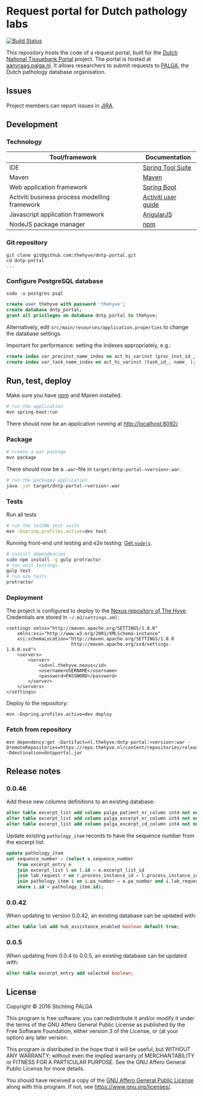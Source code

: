 # Request portal for Dutch pathology labs

[![Build Status](https://travis-ci.org/thehyve/dntp-portal.svg?branch=dev)](https://travis-ci.org/thehyve/dntp-portal/branches)

This repository hosts the code of a request portal, built for the
[Dutch National Tissuebank Portal](http://www.dntp.nl) project.
The portal is hosted at [aanvraag.palga.nl](https://aanvraag.palga.nl).
It allows researchers to submit requests to [PALGA](http://www.palga.nl),
the Dutch pathology database organisation.

## Issues
Project members can report issues in [JIRA](https://jira.thehyve.nl/projects/DNTPSD).

## Development 

### Technology
| Tool/framework | Documentation | 
| ---------------| ------------- |
| IDE | [Spring Tool Suite](https://spring.io/tools/sts) |
| Maven | [Maven](https://maven.apache.org/) |
| Web application framework | [Spring Boot](http://spring.io/guides/gs/spring-boot/) |
| Activiti business process modelling framework | [Activiti user guide](http://activiti.org/userguide/) |
| Javascript application framework | [AngularJS](https://docs.angularjs.org/guide) |
| NodeJS package manager | [npm](https://docs.npmjs.com/getting-started/installing-node) |

### Git repository
```
git clone git@github.com:thehyve/dntp-portal.git
cd dntp-portal
...
```

### Configure PostgreSQL database
```
sudo -u postgres psql
```
```sql
create user thehyve with password 'thehyve';
create database dntp_portal;
grant all privileges on database dntp_portal to thehyve;
```
Alternatively, edit `src/main/resources/application.properties` to change
the database settings.

Important for performance: setting the indexes appropriately, e.g.:
```sql
create index var_procinst_name_index on act_hi_varinst (proc_inst_id_, name_ );
create index var_task_name_index on act_hi_varinst (task_id_, name_ );
```

## Run, test, deploy

Make sure you have [npm](https://docs.npmjs.com/getting-started/installing-node) and Maven installed.

```bash
# run the application
mvn spring-boot:run
```
There should now be an application running at [http://localhost:8092/](http://localhost:8092/).


### Package
```bash
# create a war package
mvn package
```
There should now be a `.war`-file in `target/dntp-portal-<version>.war`.
```bash
# run the packaged application
java -jar target/dntp-portal-<version>.war
```


### Tests

Run all tests

```bash
# run the testNG test suite
mvn -Dspring.profiles.active=dev test
```

Running front-end unit testing and e2e testing:
[Get `nodejs`](https://nodejs.org/en/download/).
```bash
# install dependencies
sudo npm install -g gulp protractor
# run unit testings
gulp test
# run e2e tests
protractor
```

### Deployment
The project is configured to deploy to the [Nexus repository of The Hyve](https://repo.thehyve.nl/).
Credentials are stored in `~/.m2/settings.xml`:
```
<settings xmlns="http://maven.apache.org/SETTINGS/1.0.0"
    xmlns:xsi="http://www.w3.org/2001/XMLSchema-instance"
    xsi:schemaLocation="http://maven.apache.org/SETTINGS/1.0.0
                        http://maven.apache.org/xsd/settings-1.0.0.xsd">
    <servers>
        <server>
            <id>nl.thehyve.nexus</id>
            <username>USERNAME</username>
            <password>PASSWORD</password>
        </server>
    </servers>
</settings>
```
Deploy to the repository:
```
mvn -Dspring.profiles.active=dev deploy
```
### Fetch from repository
```
mvn dependency:get -Dartifact=nl.thehyve:dntp-portal:<version>:war -DremoteRepositories=https://repo.thehyve.nl/content/repositories/releases/ -Ddestination=dntpportal.jar
```

## Release notes

### 0.0.46
Add these new columns definitions to an existing database:
```sql
alter table excerpt_list add column palga_patient_nr_column int4 not null default -1;
alter table excerpt_list add column palga_excerpt_nr_column int4 not null default -1;
alter table excerpt_list add column palga_excerpt_id_column int4 not null default -1;
```
Update existing `pathology_item` records to have the sequence number from the
excerpt list:
```sql
update pathology_item
set sequence_number = (select e.sequence_number
    from excerpt_entry e
    join excerpt_list l on l.id = e.excerpt_list_id
    join lab_request r on r.process_instance_id = l.process_instance_id
    join pathology_item i on i.pa_number = e.pa_number and i.lab_request_id = r.id
    where i.id = pathology_item.id);
```

### 0.0.42
When updating to version 0.0.42, an existing database can be updated with:
```sql
alter table lab add hub_assistance_enabled boolean default true;
```
### 0.0.5
When updating from 0.0.4 to 0.0.5, an existing database can be updated with:
```sql
alter table excerpt_entry add selected boolean;
```

## License
Copyright &copy; 2016  Stichting PALGA

This program is free software: you can redistribute it and/or modify
it under the terms of the GNU Affero General Public License as
published by the Free Software Foundation, either version 3 of the
License, or (at your option) any later version.

This program is distributed in the hope that it will be useful,
but WITHOUT ANY WARRANTY; without even the implied warranty of
MERCHANTABILITY or FITNESS FOR A PARTICULAR PURPOSE. See the
GNU Affero General Public License for more details.

You should have received a copy of the [GNU Affero General Public License](agpl-3.0.txt)
along with this program. If not, see https://www.gnu.org/licenses/.
